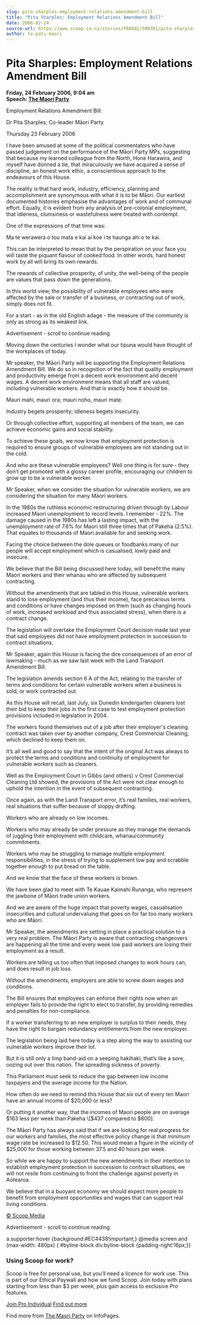 ```yaml
---
slug: pita-sharples-employment-relations-amendment-bill
title: "Pita Sharples: Employment Relations Amendment Bill"
date: 2006-02-24
source-url: https://www.scoop.co.nz/stories/PA0602/S00381/pita-sharples-employment-relations-amendment-bill.htm
author: te-pati-maori
---
```

Pita Sharples: Employment Relations Amendment Bill
==================================================

**Friday, 24 February 2006, 9:04 am**  
**Speech: [The Maori Party](https://info.scoop.co.nz/The_Maori_Party)**

Employment Relations Amendment Bill:

Dr Pita Sharples; Co-leader Māori Party

Thursday 23 February 2006

I have been amused at some of the political commentators who have passed judgement on the performance of the Māori Party MPs, suggesting that because my learned colleague from the North, Hone Harawira, and myself have donned a tie, that miraculously we have acquired a sense of discipline, an honest work ethic, a conscientious approach to the endeavours of this House.

The reality is that hard work, industry, efficiency, planning and accomplishment are synonymous with what it is to be Māori. Our earliest documented histories emphasise the advantages of work and of communal effort. Equally, it is evident from any analysis of pre-colonial employment, that idleness, clumsiness or wastefulness were treated with contempt.

One of the expressions of that time was:

Ma te werawera o tou mata e kai ai koe i te haunga ahi o te kai.

This can be interpreted to mean that by the perspiration on your face you will taste the piquant flavour of cooked food. In other words, hard honest work by all will bring its own rewards.

The rewards of collective prosperity, of unity, the well-being of the people are values that pass down the generations.

In this world view, the possibility of vulnerable employees who were affected by the sale or transfer of a business, or contracting out of work, simply does not fit.

For a start - as in the old English adage - the measure of the community is only as strong as its weakest link.

Advertisement - scroll to continue reading





Moving down the centuries I wonder what our tipuna would have thought of the workplaces of today.

Mr speaker, the Māori Party will be supporting the Employment Relations Amendment Bill. We do so in recognition of the fact that quality employment and productivity emerge from a decent work environment and decent wages. A decent work environment means that all staff are valued, including vulnerable workers. And that is exactly how it should be.

Mauri mahi, mauri ora; mauri noho, mauri mate.

Industry begets prosperity; idleness begets insecurity.

Or through collective effort, supporting all members of the team, we can achieve economic gains and social stability.

To achieve these goals, we now know that employment protection is required to ensure groups of vulnerable employees are not standing out in the cold.

And who are these vulnerable employees? Well one thing is for sure - they don’t get promoted with a glossy career profile, encouraging our children to grow up to be a vulnerable worker.

Mr Speaker, when we consider the situation for vulnerable workers, we are considering the situation for many Māori workers.

In the 1980s the ruthless economic restructuring driven through by Labour increased Maori unemployment to record levels. I remember - 22%. The damage caused in the 1980s has left a lasting impact, with the unemployment rate of 7.6% for Maori still three times that of Pakeha (2.5%). That equates to thousands of Maori available for and seeking work.

Facing the choice between the dole queues or foodbanks many of our people will accept employment which is casualised, lowly paid and insecure.

We believe that the Bill being discussed here today, will benefit the many Maori workers and their whanau who are affected by subsequent contracting.

Without the amendments that are tabled in this House, vulnerable workers stand to lose employment (and thus their income), face precarious terms and conditions or have changes imposed on them (such as changing hours of work, increased workload and thus associated stress), when there is a contract change.

The legislation will overtake the Employment Court decision made last year that said employees did not have employment protection in succession to contract situations.

Mr Speaker, again this House is facing the dire consequences of an error of lawmaking - much as we saw last week with the Land Transport Amendment Bill.

The legislation amends section 6 A of the Act, relating to the transfer of terms and conditions for certain vulnerable workers when a business is sold, or work contracted out.

As this House will recall, last July, six Dunedin kindergarten cleaners lost their bid to keep their jobs in the first case to test employment protection provisions included in legislation in 2004.

The workers found themselves out of a job after their employer's cleaning contract was taken over by another company, Crest Commercial Cleaning, which declined to keep them on.

It’s all well and good to say that the intent of the original Act was always to protect the terms and conditions and continuity of employment for vulnerable workers such as cleaners.

Well as the Employment Court in Gibbs (and others) v Crest Commercial Cleaning Ltd showed, the provisions of the Act were not clear enough to uphold the intention in the event of subsequent contracting.

Once again, as with the Land Transport error, it’s real families, real workers, real situations that suffer because of sloppy drafting.

Workers who are already on low incomes.

Workers who may already be under pressure as they manage the demands of juggling their employment with childcare, whanau/community commitments.

Workers who may be struggling to manage multiple employment responsibilities, in the stress of trying to supplement low pay and scrabble together enough to put bread on the table.

And we know that the face of these workers is brown.

We have been glad to meet with Te Kauae Kaimahi Runanga, who represent the jawbone of Māori trade union workers.

And we are aware of the huge impact that poverty wages, casualisation insecurities and cultural undervaluing that goes on for far too many workers who are Māori.

Mr Speaker, the amendments are setting in place a practical solution to a very real problem. The Māori Party is aware that contracting changeovers are happening all the time and every week low paid workers are losing their employment as a result.

Workers are telling us too often that imposed changes to work hours can, and does result in job loss.

Without the amendments, employers are able to screw down wages and conditions.

The Bill ensures that employees can enforce their rights now when an employer fails to provide the right to elect to transfer, by providing remedies and penalties for non-compliance.

If a worker transferring to an new employer is surplus to their needs, they have the right to bargain redundancy entitlements from the new employer.

The legislation being laid here today is a step along the way to assisting our vulnerable workers improve their lot.

But it is still only a limp band-aid on a seeping hakihaki, that’s like a sore, oozing out over this nation. The spreading sickness of poverty.

This Parliament must seek to reduce the gap between low income taxpayers and the average income for the Nation.

How often do we need to remind this House that six out of every ten Maori have an annual income of $20,000 or less?

Or putting it another way, that the incomes of Maori people are on average $163 less per week than Pakeha \[$437 compared to $600\].

The Māori Party has always said that if we are looking for real progress for our workers and families, the most effective policy change is that minimum wage rate be increased to $12.50. This would mean a figure in the vicinity of $25,000 for those working between 37.5 and 40 hours per week.

So while we are happy to support the new amendments in their intention to establish employment protection in succession to contract situations, we will not resile from continuing to front the challenge against poverty in Aotearoa.

We believe that in a buoyant economy we should expect more people to benefit from employment opportunities and wages that can support real living conditions.

[© Scoop Media](http://www.scoop.co.nz/about/terms.html)  

Advertisement - scroll to continue reading



a.supporter:hover {background:#EC4438!important;} @media screen and (max-width: 480px) { #byline-block div.byline-block {padding-right:16px;}}

### Using Scoop for work?

Scoop is free for personal use, but you’ll need a licence for work use. This is part of our Ethical Paywall and how we fund Scoop. Join today with plans starting from less than $3 per week, plus gain access to exclusive _Pro_ features.  
  
[Join Pro Individual](https://pro.scoop.co.nz/Individual/?from=ProIn24) [Find out more](https://pro.scoop.co.nz/using-scoop-for-work/?from=ProIn24)

Find more from [The Maori Party](https://info.scoop.co.nz/The_Maori_Party) on InfoPages.